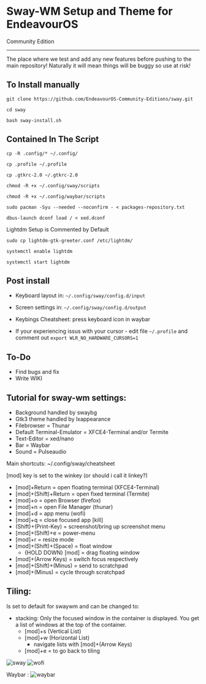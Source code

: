# Sway-WM Setup and Theme for EndeavourOS
Community Edition 
***
The place where we test and add any new features before pushing to the main repository! Naturally it will mean things will be buggy so use at risk!

## To Install manually

    git clone https://github.com/EndeavourOS-Community-Editions/sway.git

    cd sway

    bash sway-install.sh
   
## Contained In The Script
    cp -R .config/* ~/.config/
    
    cp .profile ~/.profile
    
    cp .gtkrc-2.0 ~/.gtkrc-2.0
    
    chmod -R +x ~/.config/sway/scripts
    
    chmod -R +x ~/.config/waybar/scripts
    
    sudo pacman -Syu --needed --noconfirm - < packages-repository.txt
    
    dbus-launch dconf load / < xed.dconf
    
Lightdm Setup is Commented by Default

    sudo cp lightdm-gtk-greeter.conf /etc/lightdm/
    
    systemctl enable lightdm
    
    systemctl start lightdm
    
## Post install

- Keyboard layout in: `~/.config/sway/config.d/input`
- Screen settings in: `~/.config/sway/config.d/output`
- Keybings Cheatsheet: press keyboard icon in waybar

- If your experiencing issus with your cursor - edit file `~/.profile` and comment out `export WLR_NO_HARDWARE_CURSORS=1`     
 
## To-Do
- Find bugs and fix
- Write WIKI

## Tutorial for sway-wm settings:

 - Background handled by swaybg
 - Gtk3 theme handled by lxappearance
 - Filebrowser = Thunar
 - Default Terminal-Emulator = XFCE4-Terminal and/or Termite
 - Text-Editor = xed/nano
 - Bar = Waybar
 - Sound = Pulseaudio

Main shortcuts: ~/.config/sway/cheatsheet

[mod] key is set to the winkey (or should i call it linkey?)

 - [mod]+Return = open floating terminal (XFCE4-Terminal)
 - [mod]+(Shift)+Return = open fixed terminal (Termite)
 - [mod]+o = open Browser (firefox)
 - [mod]+n = open File Manager (thunar)
 - [mod]+d = app menu (wofi)
 - [mod]+q = close focused app [kill]
 - (Shift)+(Print-Key) = screenshot/bring up screenshot menu
 - [mod]+(Shift)+e = power-menu
 - [mod]+r = resize mode
 - [mod]+(Shift)+(Space) = float window
     - {HOLD DOWN} [mod] = drag floating window
 - [mod]+(Arrow Keys) = switch focus respectively 
 - [mod]+(Shift)+(Minus) = send to scratchpad
 - [mod]+(Minus) = cycle through scratchpad
 

## Tiling:

Is set to default for swaywm and can be changed to:

- stacking: Only the focused window in the container is displayed. You get a list of windows at the top of the container. 
   - [mod]+s (Vertical List)
   - [mod]+w (Horizontal List)
     - navigate lists with [mod]+(Arrow Keys)
   - [mod]+e = to go back to tiling
   


![sway](https://forum.endeavouros.com/uploads/default/original/3X/b/c/bc09b71d718cb09a8efd4545cc65366c5f855441.png)
![wofi](https://forum.endeavouros.com/uploads/default/original/3X/9/d/9daff7f842bd9db097e0bb9d6be5cf5b65e6baa0.jpeg)

Waybar :
![waybar](https://forum.endeavouros.com/uploads/default/original/3X/7/3/73b22b2a678c6836c3b2d15747b0ef28e064fbc2.png)

